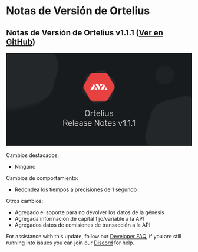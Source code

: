 # Notas de Versión de Ortelius

## Notas de Versión de Ortelius v1.1.1 \([Ver en GitHub](https://github.com/ava-labs/ortelius/releases/tag/v1.1.1)\)

![Ortelius release notes v1.1.1.png](../../.gitbook/assets/Ortelius-release-notes-v1.1.1.png)


Cambios destacados:

* Ninguno

Cambios de comportamiento:

* Redondea los tiempos a precisiones de 1 segundo

Otros cambios:

* Agregado el soporte para no devolver los datos de la génesis
* Agregada información de capital fijo/variable a la API
* Agregados datos de comisiones de transacción a la API

For assistance with this update, follow our [Developer FAQ](https://support.avalabs.org/en/collections/2618154-developer-faq), if you are still running into issues you can join our [Discord](https://chat.avax.network) for help.

<!--stackedit_data:
eyJoaXN0b3J5IjpbMTc5ODg5MjUwM119
-->